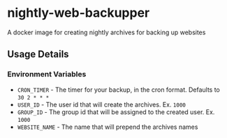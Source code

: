 # nightly-web-backupper
A docker image for creating nightly archives for backing up websites 

## Usage Details


### Environment Variables
 - `CRON_TIMER` - The timer for your backup, in the cron format. Defaults to `30 2 * * *`
 - `USER_ID` - The user id that will create the archives. Ex. `1000`
 - `GROUP_ID` - The group id that will be assigned to the created user. Ex. `1000`
- `WEBSITE_NAME` - The name that will prepend the archives names